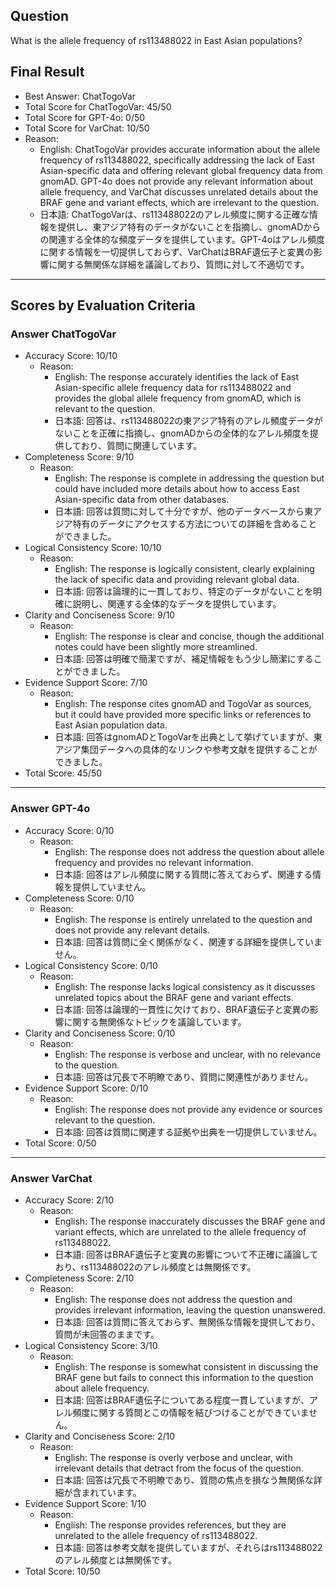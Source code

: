 ## Question

What is the allele frequency of rs113488022 in East Asian populations?

## Final Result

- Best Answer: ChatTogoVar
- Total Score for ChatTogoVar: 45/50
- Total Score for GPT-4o: 0/50
- Total Score for VarChat: 10/50
- Reason:
  - English: ChatTogoVar provides accurate information about the allele frequency of rs113488022, specifically addressing the lack of East Asian-specific data and offering relevant global frequency data from gnomAD. GPT-4o does not provide any relevant information about allele frequency, and VarChat discusses unrelated details about the BRAF gene and variant effects, which are irrelevant to the question.
  - 日本語: ChatTogoVarは、rs113488022のアレル頻度に関する正確な情報を提供し、東アジア特有のデータがないことを指摘し、gnomADからの関連する全体的な頻度データを提供しています。GPT-4oはアレル頻度に関する情報を一切提供しておらず、VarChatはBRAF遺伝子と変異の影響に関する無関係な詳細を議論しており、質問に対して不適切です。

---

## Scores by Evaluation Criteria

### Answer ChatTogoVar
- Accuracy Score: 10/10
  - Reason: 
    - English: The response accurately identifies the lack of East Asian-specific allele frequency data for rs113488022 and provides the global allele frequency from gnomAD, which is relevant to the question.
    - 日本語: 回答は、rs113488022の東アジア特有のアレル頻度データがないことを正確に指摘し、gnomADからの全体的なアレル頻度を提供しており、質問に関連しています。
- Completeness Score: 9/10
  - Reason: 
    - English: The response is complete in addressing the question but could have included more details about how to access East Asian-specific data from other databases.
    - 日本語: 回答は質問に対して十分ですが、他のデータベースから東アジア特有のデータにアクセスする方法についての詳細を含めることができました。
- Logical Consistency Score: 10/10
  - Reason: 
    - English: The response is logically consistent, clearly explaining the lack of specific data and providing relevant global data.
    - 日本語: 回答は論理的に一貫しており、特定のデータがないことを明確に説明し、関連する全体的なデータを提供しています。
- Clarity and Conciseness Score: 9/10
  - Reason: 
    - English: The response is clear and concise, though the additional notes could have been slightly more streamlined.
    - 日本語: 回答は明確で簡潔ですが、補足情報をもう少し簡潔にすることができました。
- Evidence Support Score: 7/10
  - Reason: 
    - English: The response cites gnomAD and TogoVar as sources, but it could have provided more specific links or references to East Asian population data.
    - 日本語: 回答はgnomADとTogoVarを出典として挙げていますが、東アジア集団データへの具体的なリンクや参考文献を提供することができました。
- Total Score: 45/50

---

### Answer GPT-4o
- Accuracy Score: 0/10
  - Reason: 
    - English: The response does not address the question about allele frequency and provides no relevant information.
    - 日本語: 回答はアレル頻度に関する質問に答えておらず、関連する情報を提供していません。
- Completeness Score: 0/10
  - Reason: 
    - English: The response is entirely unrelated to the question and does not provide any relevant details.
    - 日本語: 回答は質問に全く関係がなく、関連する詳細を提供していません。
- Logical Consistency Score: 0/10
  - Reason: 
    - English: The response lacks logical consistency as it discusses unrelated topics about the BRAF gene and variant effects.
    - 日本語: 回答は論理的一貫性に欠けており、BRAF遺伝子と変異の影響に関する無関係なトピックを議論しています。
- Clarity and Conciseness Score: 0/10
  - Reason: 
    - English: The response is verbose and unclear, with no relevance to the question.
    - 日本語: 回答は冗長で不明瞭であり、質問に関連性がありません。
- Evidence Support Score: 0/10
  - Reason: 
    - English: The response does not provide any evidence or sources relevant to the question.
    - 日本語: 回答は質問に関連する証拠や出典を一切提供していません。
- Total Score: 0/50

---

### Answer VarChat
- Accuracy Score: 2/10
  - Reason: 
    - English: The response inaccurately discusses the BRAF gene and variant effects, which are unrelated to the allele frequency of rs113488022.
    - 日本語: 回答はBRAF遺伝子と変異の影響について不正確に議論しており、rs113488022のアレル頻度とは無関係です。
- Completeness Score: 2/10
  - Reason: 
    - English: The response does not address the question and provides irrelevant information, leaving the question unanswered.
    - 日本語: 回答は質問に答えておらず、無関係な情報を提供しており、質問が未回答のままです。
- Logical Consistency Score: 3/10
  - Reason: 
    - English: The response is somewhat consistent in discussing the BRAF gene but fails to connect this information to the question about allele frequency.
    - 日本語: 回答はBRAF遺伝子についてある程度一貫していますが、アレル頻度に関する質問とこの情報を結びつけることができていません。
- Clarity and Conciseness Score: 2/10
  - Reason: 
    - English: The response is overly verbose and unclear, with irrelevant details that detract from the focus of the question.
    - 日本語: 回答は冗長で不明瞭であり、質問の焦点を損なう無関係な詳細が含まれています。
- Evidence Support Score: 1/10
  - Reason: 
    - English: The response provides references, but they are unrelated to the allele frequency of rs113488022.
    - 日本語: 回答は参考文献を提供していますが、それらはrs113488022のアレル頻度とは無関係です。
- Total Score: 10/50